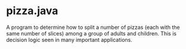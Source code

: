 # pizza.java
A program to determine how to split a number of pizzas (each with the same number of slices) among a group of adults and children. This is decision logic seen in many important applications.
